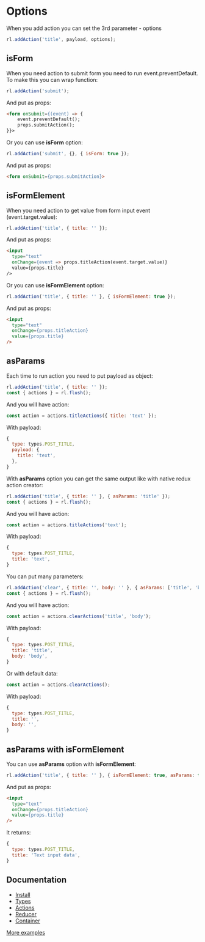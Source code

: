 # Options

When you add action you can set the 3rd parameter - options

```javascript
rl.addAction('title', payload, options);
```
## isForm

When you need action to submit form you need to run event.preventDefault.
To make this you can wrap function:

```javascript
rl.addAction('submit');
```

And put as props:

```html
<form onSubmit={(event) => {
    event.preventDefault();
    props.submitAction();
}}>
```

Or you can use **isForm** option:

```javascript
rl.addAction('submit', {}, { isForm: true });
```

And put as props:

```html
<form onSubmit={props.submitAction}>
```

## isFormElement

When you need action to get value from form input event (event.target.value):

```javascript
rl.addAction('title', { title: '' });
```

And put as props:

```html
<input
  type="text"
  onChange={event => props.titleAction(event.target.value)}
  value={props.title}
/>
```
Or you can use **isFormElement** option:

```javascript
rl.addAction('title', { title: '' }, { isFormElement: true });
```
And put as props:

```html
<input
  type="text"
  onChange={props.titleAction}
  value={props.title}
/>
```

## asParams

Each time to run action you need to put payload as object:

```javascript
rl.addAction('title', { title: '' });
const { actions } = rl.flush();
```
And you will have action:

```javascript
const action = actions.titleActions({ title: 'text' });
```
With payload:

```javascript
{
  type: types.POST_TITLE,
  payload: {
    title: 'text',
  },
}
```

With **asParams** option you can get the same output like with native redux action creator:

```javascript
rl.addAction('title', { title: '' }, { asParams: 'title' });
const { actions } = rl.flush();
```
And you will have action:

```javascript
const action = actions.titleActions('text');
```
With payload:

```javascript
{
  type: types.POST_TITLE,
  title: 'text',
}
```
You can put many parameters:

```javascript
rl.addAction('clear', { title: '', body: '' }, { asParams: ['title', 'body'] });
const { actions } = rl.flush();
```
And you will have action:

```javascript
const action = actions.clearActions('title', 'body');
```
With payload:

```javascript
{
  type: types.POST_TITLE,
  title: 'title',
  body: 'body',
}
```
Or with default data:

```javascript
const action = actions.clearActions();
```
With payload:

```javascript
{
  type: types.POST_TITLE,
  title: '',
  body: '',
}
```

## asParams with isFormElement

You can use **asParams** option with **isFormElement**:

```javascript
rl.addAction('title', { title: '' }, { isFormElement: true, asParams: true });
```
And put as props:

```html
<input
  type="text"
  onChange={props.titleAction}
  value={props.title}
/>
```
It returns:

```javascript
{
  type: types.POST_TITLE,
  title: 'Text input data',
}
```


## Documentation

 * [Install](https://github.com/evheniy/redux-lazy/blob/master/docs/install.md)
 * [Types](https://github.com/evheniy/redux-lazy/blob/master/docs/types.md)
 * [Actions](https://github.com/evheniy/redux-lazy/blob/master/docs/actions.md)
 * [Reducer](https://github.com/evheniy/redux-lazy/blob/master/docs/reducer.md)
 * [Container](https://github.com/evheniy/redux-lazy/blob/master/docs/container.md)

[More examples](https://github.com/evheniy/redux-lazy/blob/master/tests/actions.js)
